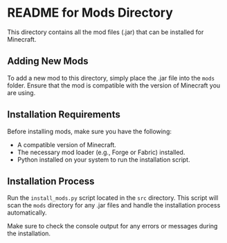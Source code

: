 # README for Mods Directory

This directory contains all the mod files (.jar) that can be installed for Minecraft. 

## Adding New Mods

To add a new mod to this directory, simply place the .jar file into the `mods` folder. Ensure that the mod is compatible with the version of Minecraft you are using.

## Installation Requirements

Before installing mods, make sure you have the following:

- A compatible version of Minecraft.
- The necessary mod loader (e.g., Forge or Fabric) installed.
- Python installed on your system to run the installation script.

## Installation Process

Run the `install_mods.py` script located in the `src` directory. This script will scan the `mods` directory for any .jar files and handle the installation process automatically. 

Make sure to check the console output for any errors or messages during the installation.
